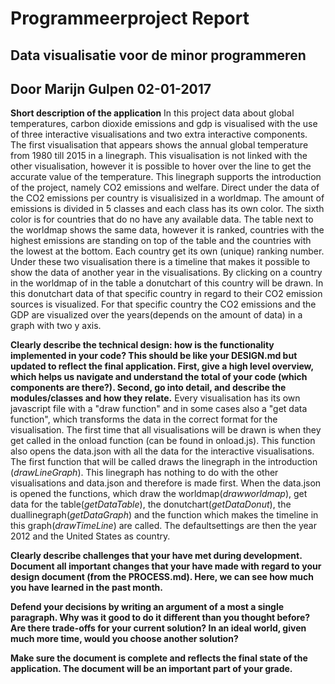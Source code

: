 # Programmeerproject Report
## Data visualisatie voor de minor programmeren
## Door Marijn Gulpen 02-01-2017

**Short description of the application**
In this project data about global temperatures, carbon dioxide emissions and gdp is visualised with the use of three interactive visualisations and two extra interactive components. The first visualisation that appears shows the annual global temperature from 1980 till 2015 in a linegraph. This visualisation is not linked with the other visualisation, however it is possible to hover over the line to get the accurate value of the temperature. This linegraph supports the introduction of the project, namely CO2 emissions and welfare. 
Direct under the data of the CO2 emissions per country is visualisized in a worldmap. The amount of emissions is divided in 5 classes and each class has its own color. The sixth color is for countries that do no have any available data. The table next to the worldmap shows the same data, however it is ranked, countries with the highest emissions are standing on top of the table and the countries with the lowest at the bottom. Each country get its own (unique) ranking number. 
Under these two visualisation there is a timeline that makes it possible to show the data of another year in the visualisations.
By clicking on a country in the worldmap of in the table a donutchart of this country will be drawn. In this donutchart data of that specific country in regard to their CO2 emission sources is visualized. For that specific country the CO2 emissions and the GDP are visualized over the years(depends on the amount of data) in a graph with two y axis. 
   

**Clearly describe the technical design: how is the functionality implemented in your code? This should be like your DESIGN.md but updated to reflect the final application. First, give a high level overview, which helps us navigate and understand the total of your code (which components are there?). Second, go into detail, and describe the modules/classes and how they relate.**
Every visualisation has its own javascript file with a "draw function" and in some cases also a "get data function", which transforms the data in the correct format for the visualisation. The first time that all visualisations will be drawn is when they get called in the onload function (can be found in onload.js). This function also opens the data.json with all the data for the interactive visualisations. 
The first function that will be called draws the linegraph in the introduction (*drawLineGraph*). This linegraph has nothing to do with the other visualisations and data.json and therefore is made first. 
When the data.json is opened the functions, which draw the worldmap(*drawworldmap*), get data for the table(*getDataTable*), the donutchart(*getDataDonut*), the duallinegraph(*getDataGraph*) and the function which makes the timeline in this graph(*drawTimeLine*) are called. The defaultsettings are then the year 2012 and the United States as country. 



**Clearly describe challenges that your have met during development. Document all important changes that your have made with regard to your design document (from the PROCESS.md). Here, we can see how much you have learned in the past month.**

**Defend your decisions by writing an argument of a most a single paragraph. Why was it good to do it different than you thought before? Are there trade-offs for your current solution? In an ideal world, given much more time, would you choose another solution?**

**Make sure the document is complete and reflects the final state of the application. The document will be an important part of your grade.**